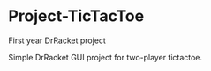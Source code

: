 # Project-TicTacToe
First year DrRacket project

Simple DrRacket GUI project for two-player tictactoe.

